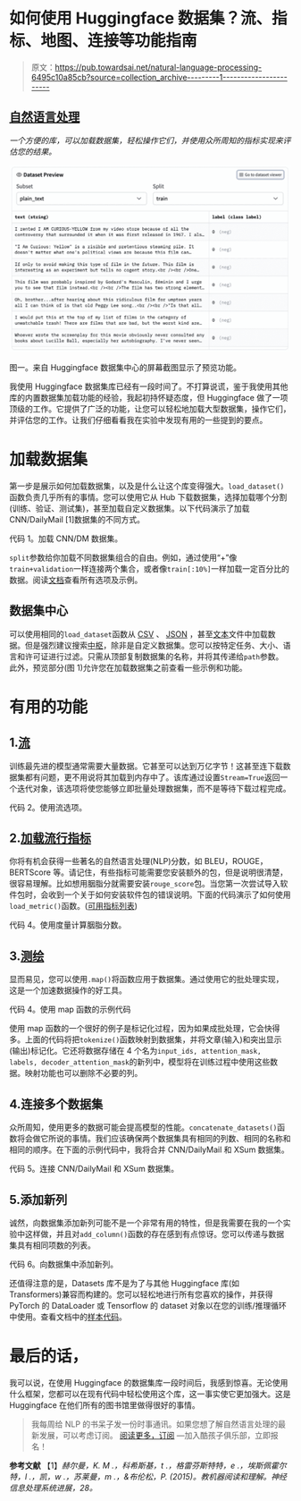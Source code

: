 # 如何使用 Huggingface 数据集？流、指标、地图、连接等功能指南

> 原文：<https://pub.towardsai.net/natural-language-processing-6495c10a85cb?source=collection_archive---------1----------------------->

## [自然语言处理](https://towardsai.net/p/category/nlp)

*一个方便的库，可以加载数据集，轻松操作它们，并使用众所周知的指标实现来评估您的结果。*

![](img/3ac838e4620317b6ba9721f57ff9a07c.png)

图一。来自 Huggingface 数据集中心的屏幕截图显示了预览功能。

我使用 Huggingface 数据集库已经有一段时间了。不打算说谎，鉴于我使用其他库的内置数据集加载功能的经验，我起初持怀疑态度，但 Huggingface 做了一项顶级的工作。它提供了广泛的功能，让您可以轻松地加载大型数据集，操作它们，并评估您的工作。让我们仔细看看我在实验中发现有用的一些提到的要点。

# 加载数据集

第一步是展示如何加载数据集，以及是什么让这个库变得强大。`load_dataset()`函数负责几乎所有的事情。您可以使用它从 Hub 下载数据集，选择加载哪个分割(训练、验证、测试集)，甚至加载自定义数据集。以下代码演示了加载 CNN/DailyMail [1]数据集的不同方式。

代码 1。加载 CNN/DM 数据集。

`split`参数给你加载不同数据集组合的自由。例如，通过使用“+”像`train+validation`一样连接两个集合，或者像`train[:10%]`一样加载一定百分比的数据。阅读[文档](https://huggingface.co/docs/datasets/loading.html#slice-splits)查看所有选项及示例。

## 数据集中心

可以使用相同的`load_dataset`函数从 [CSV](https://huggingface.co/docs/datasets/loading.html#csv) 、 [JSON](https://huggingface.co/docs/datasets/loading.html#json) ，甚至[文本](https://huggingface.co/docs/datasets/loading.html#text-files)文件中加载数据。但是强烈建议搜索[中枢](https://huggingface.co/datasets)，除非是自定义数据集。您可以按特定任务、大小、语言和许可证进行过滤。只需从顶部复制数据集的名称，并将其传递给`path`参数。此外，预览部分(图 1)允许您在加载数据集之前查看一些示例和功能。

# 有用的功能

## 1.[流](https://huggingface.co/docs/datasets/stream.html)

训练最先进的模型通常需要大量数据。它甚至可以达到万亿字节！这甚至连下载数据集都有问题，更不用说将其加载到内存中了。该库通过设置`Stream=True`返回一个迭代对象，该选项将使您能够立即批量处理数据集，而不是等待下载过程完成。

代码 2。使用流选项。

## 2.[加载流行指标](https://huggingface.co/metrics)

你将有机会获得一些著名的自然语言处理(NLP)分数，如 BLEU，ROUGE，BERTScore 等。请记住，有些指标可能需要您安装额外的包，但是说明很清楚，很容易理解。比如想用胭脂分就需要安装`rouge_score`包。当您第一次尝试导入软件包时，会收到一个关于如何安装软件包的错误说明。下面的代码演示了如何使用`load_metric()`函数。([可用指标列表](https://huggingface.co/metrics))

代码 4。使用度量计算胭脂分数。

## 3.[测绘](https://huggingface.co/docs/datasets/package_reference/main_classes.html?highlight=map#datasets.Dataset.map)

显而易见，您可以使用`.map()`将函数应用于数据集。通过使用它的批处理实现，这是一个加速数据操作的好工具。

代码 4。使用 map 函数的示例代码

使用 map 函数的一个很好的例子是标记化过程，因为如果成批处理，它会快得多。上面的代码将把`tokenize()`函数映射到数据集，并将文章(输入)和突出显示(输出)标记化。它还将数据存储在 4 个名为`input_ids, attention_mask, labels, decoder_attention_mask`的新列中，模型将在训练过程中使用这些数据。映射功能也可以删除不必要的列。

## 4.连接多个数据集

众所周知，使用更多的数据可能会提高模型的性能。`concatenate_datasets()`函数将会做它所说的事情。我们应该确保两个数据集具有相同的列数、相同的名称和相同的顺序。在下面的示例代码中，我将合并 CNN/DailyMail 和 XSum 数据集。

代码 5。连接 CNN/DailyMail 和 XSum 数据集。

## 5.添加新列

诚然，向数据集添加新列可能不是一个非常有用的特性，但是我需要在我的一个实验中这样做，并且对`add_column()`函数的存在感到有点惊讶。您可以传递与数据集具有相同项数的列表。

代码 6。向数据集中添加新列。

还值得注意的是，Datasets 库不是为了与其他 Huggingface 库(如 Transformers)兼容而构建的。您可以轻松地进行所有您喜欢的操作，并获得 PyTorch 的 DataLoader 或 Tensorflow 的 dataset 对象以在您的训练/推理循环中使用。查看文档中的[样本代码](https://huggingface.co/docs/datasets/torch_tensorflow.html#setting-the-format)。

# 最后的话，

我可以说，在使用 Huggingface 的数据集库一段时间后，我感到惊喜。无论使用什么框架，您都可以在现有代码中轻松使用这个库，这一事实使它更加强大。这是 Huggingface 在他们所有的图书馆里做得很好的事情。

> 我每周给 NLP 的书呆子发一份时事通讯。如果您想了解自然语言处理的最新发展，可以考虑订阅。
> [阅读更多，订阅](https://nlpiation.github.io/) —加入酷孩子俱乐部，立即报名！

**参考文献**
【1】*赫尔曼，K. M .，科希斯基，t .，格雷芬斯特特，e .，埃斯佩霍尔特，l .，凯，w .，苏莱曼，m .，&布伦松，P. (2015)。教机器阅读和理解。神经信息处理系统进展，28。*